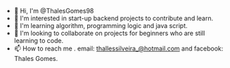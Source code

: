 - 👋 Hi, I'm @ThalesGomes98
- 👀 I'm interested in start-up backend projects to contribute and learn.
- 🌱 I'm learning algorithm, programming logic and java script.
- 💞️ I'm looking to collaborate on projects for beginners who are still learning to code.
- 📫 How to reach me . email: thallessilveira_@hotmail.com and facebook: Thales Gomes.

<!---
ThalesGomes98/ThalesGomes98 is a ✨ special ✨ repository because its `README.md` (this file) appears on your GitHub profile.
You can click the Preview link to take a look at your changes.
--->
